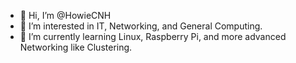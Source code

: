 - 👋 Hi, I’m @HowieCNH
- 👀 I’m interested in IT, Networking, and General Computing.
- 🌱 I’m currently learning Linux, Raspberry Pi, and more advanced Networking like Clustering.

<!---
HowieCNH/HowieCNH is a ✨ special ✨ repository because its `README.md` (this file) appears on your GitHub profile.
You can click the Preview link to take a look at your changes.
--->
